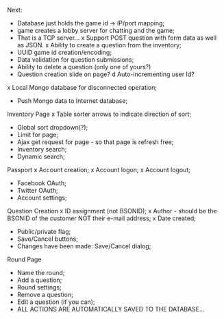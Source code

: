 Next:
- Database just holds the game id -> IP/port mapping;
- game creates a lobby server for chatting and the game;
- That is a TCP server...
x Support POST question with form data as well as JSON.
x Ability to create a question from the inventory;
- UUID game id creation/encoding;
- Data validation for question submissions;
- Ability to delete a question (only one of yours?)
- Question creation slide on page?
d Auto-incrementing user Id?

x Local Mongo database for disconnected operation;
- Push Mongo data to Internet database;

Inventory Page
x Table sorter arrows to indicate direction of sort;
- Global sort dropdown(?);
- Limit for page;
- Ajax get request for page - so that page is refresh free;
- Inventory search;
- Dynamic search;

Passport
x Account creation;
x Account logon;
x Account logout;
- Facebook OAuth;
- Twitter OAuth;
- Account settings;

Question Creation
x ID assignment (not BSONID);
x Author - should be the BSONID of the customer NOT their e-mail address;
x Date created;
- Public/private flag;
- Save/Cancel buttons;
- Changes have been made: Save/Cancel dialog;

Round Page
- Name the round;
- Add a question;
- Round settings;
- Remove a question;
- Edit a question (if you can);
- ALL ACTIONS ARE AUTOMATICALLY SAVED TO THE DATABASE...